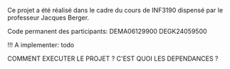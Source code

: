 Ce projet a été réalisé dans le cadre du cours de INF3190 dispensé par le professeur Jacques Berger.

Code permanent des participants:
    DEMA06129900
    DEGK24059500


!!! A implementer: todo

COMMENT EXECUTER LE PROJET ? C'EST QUOI LES DEPENDANCES ?



